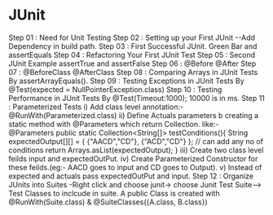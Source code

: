 # JUnit
Step 01 : Need for Unit Testing
Step 02 : Setting up your First JUnit 
          --Add Dependency in build path.
Step 03 : First Successful JUnit. Green Bar and assertEquals
Step 04 : Refactoring Your First JUnit Test
Step 05 : Second JUnit Example assertTrue and assertFalse
Step 06 : @Before @After
Step 07 : @BeforeClass @AfterClass
Step 08 : Comparing Arrays in JUnit Tests
        By assertArrayEquals().
Step 09 : Testing Exceptions in JUnit Tests
         By @Test(expected = NullPointerException.class)
Step 10 : Testing Performance in JUnit Tests
          By @Test(Timeout:1000); 10000 is in ms.
Step 11 : Parameterized Tests
          i) Add class level annotation:- @RunWith(Parameterized.class)
          ii) Define Actuals parameters b creating a static method with @Parameters which return Collection.
            like:- @Parameters
                    public static Collection<String[]> testConditions(){
                        String expectedOutput[][] = { {"AACD","CD"}, {"ACD","CD"} };  // can add any no of conditions
                        return Arrays.asList(expectedOutput);
                          }
          iii) Create two class level feilds input and expectedOutPut.
          iv)  Create Parameterized Constructor for these feilds.(eg:- AACD goes to input and CD goes to Output).
          v)    Instead of expected and actuals pass expectedOutPut and input.
Step 12 : Organize JUnits into Suites
        -Right click and choose junit-> choose Junit Test Suite--> Test Classes to inclcude in suite.
          A public Class is created with @RunWith(Suite.class) & @SuiteClasses({A.class, B.class})
